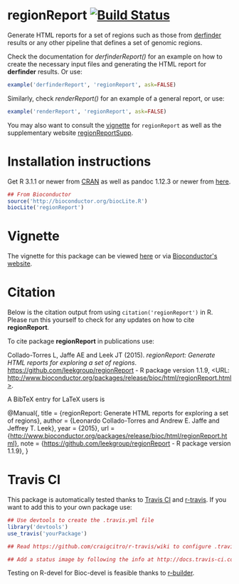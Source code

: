 regionReport [![Build Status](https://travis-ci.org/leekgroup/regionReport.svg?branch=master)](https://travis-ci.org/leekgroup/regionReport)
===============

Generate HTML reports for a set of regions such as those from 
[derfinder](https://github.com/lcolladotor/derfinder) results or any other pipeline that defines a set of genomic regions.

Check the documentation for _derfinderReport()_ for an example on how to create 
the necessary input files and generating the HTML report for __derfinder__ 
results. Or use:

```R
example('derfinderReport', 'regionReport', ask=FALSE)
```

Similarly, check _renderReport()_ for an example of a general report, or use:

```R
example('renderReport', 'regionReport', ask=FALSE)
```


You may also want to consult the [vignette](http://leekgroup.github.io/regionReport/) for `regionReport` as well as the supplementary website [regionReportSupp](http://leekgroup.github.io/regionReportSupp/).

# Installation instructions

Get R 3.1.1 or newer from [CRAN](http://cran.r-project.org/) as well as pandoc 
1.12.3 or newer from [here](http://johnmacfarlane.net/pandoc/installing.html).

```R
## From Bioconductor
source('http://bioconductor.org/biocLite.R')
biocLite('regionReport')
```

# Vignette

The vignette for this package can be viewed [here](http://leekgroup.github.io/regionReport/) or via [Bioconductor's website](http://www.bioconductor.org/packages/devel/bioc/html/regionReport.html).


# Citation

Below is the citation output from using `citation('regionReport')` in R. 
Please run this yourself to check for any updates on how to cite 
__regionReport__.


To cite package __regionReport__ in publications use:

Collado-Torres L, Jaffe AE and Leek JT (2015). _regionReport: Generate HTML reports for exploring a set of regions_.
https://github.com/leekgroup/regionReport - R package version 1.1.9, <URL:
http://www.bioconductor.org/packages/release/bioc/html/regionReport.html>.


A BibTeX entry for LaTeX users is

@Manual{,
    title = {regionReport: Generate HTML reports for exploring a set of regions},
    author = {Leonardo Collado-Torres and Andrew E. Jaffe and Jeffrey T. Leek},
    year = {2015},
    url = {http://www.bioconductor.org/packages/release/bioc/html/regionReport.html},
    note = {https://github.com/leekgroup/regionReport - R package version 1.1.9},
}

# Travis CI

This package is automatically tested thanks to [Travis CI](travis-ci.org) and [r-travis](https://github.com/craigcitro/r-travis). If you want to add this to your own package use:

```R
## Use devtools to create the .travis.yml file
library('devtools')
use_travis('yourPackage')

## Read https://github.com/craigcitro/r-travis/wiki to configure .travis.yml appropriately

## Add a status image by following the info at http://docs.travis-ci.com/user/status-images/
```

Testing on R-devel for Bioc-devel is feasible thanks to [r-builder](https://github.com/metacran/r-builder).
